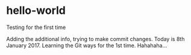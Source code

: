 # hello-world
Testing for the first time

Adding the additional info, trying to make commit changes.
Today is 8th January 2017.
Learning the Git ways for the 1st time. Hahahaha...
